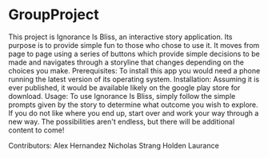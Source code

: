 # GroupProject
This project is Ignorance Is Bliss, an interactive story application. Its purpose is to provide simple fun to those who chose to use it.
It moves from page to page using a series of buttons which provide simple decisions to be made and navigates through
a storyline that changes depending on the choices you make. 
Prerequisites:
To install this app you would need a phone running the latest version of its operating system.
Installation:
Assuming it is ever published, it would be available likely on the google play store for download.
Usage:
To use Ignorance Is Bliss, simply follow the simple prompts given by the story to determine what outcome you wish to explore. If you do
not like where you end up, start over and work your way through a new way. The possibilities aren't endless, but there will be additional
content to come!

Contributors:
Alex Hernandez
Nicholas Strang
Holden Laurance
